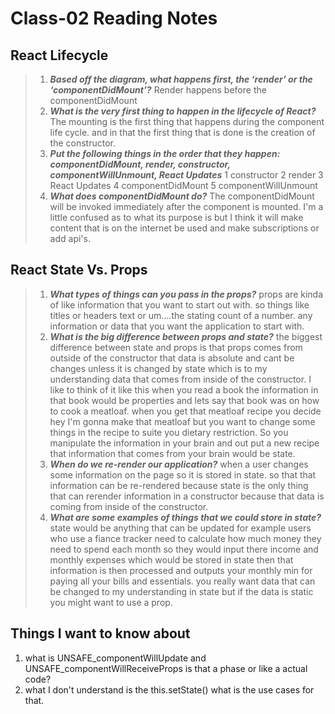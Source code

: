 # Class-02 Reading Notes

## React Lifecycle

>1. ***Based off the diagram, what happens first, the ‘render’ or the ‘componentDidMount’?***
> Render happens before the componentDidMount
>2. ***What is the very first thing to happen in the lifecycle of React?***
> The mounting is the first thing that happens during the component life cycle. and in that the first thing that is done is the creation of the constructor.  
>3. ***Put the following things in the order that they happen: componentDidMount, render, constructor, componentWillUnmount, React Updates***
> 1 constructor
> 2 render
> 3 React Updates
> 4 componentDidMount
> 5 componentWillUnmount
>4. ***What does componentDidMount do?***
> The componentDidMount will be invoked immediately after the component is mounted. I'm a little confused as to what its purpose is but I think it will make content that is on the internet be used and make subscriptions or add api's.

## React State Vs. Props

>1. ***What types of things can you pass in the props?***
> props are kinda of like information that you want to start out with. so things like titles or headers text or um....the stating count of a number. any information or data that you want the application to start with.
>2. ***What is the big difference between props and state?***
> the biggest difference between state and props is that props comes from outside of the constructor that data is absolute and cant be changes unless it is changed by state which is to my understanding data that comes from inside of the constructor. I like to think of it like this when you read a book the information in that book would be properties and lets say that book was on how to cook a meatloaf. when you get that meatloaf recipe you decide hey I'm gonna make that meatloaf but you want to change some things in the recipe to suite you dietary restriction. So you manipulate the information in your brain and out put a new recipe that information that comes from your brain would be state.
>3. ***When do we re-render our application?***
>  when a user changes some information on the page so it is stored in state. so that that information can be re-rendered because state is the only thing that can rerender information in a constructor because that data is coming from inside of the constructor.
>4. ***What are some examples of things that we could store in state?***
> state would be anything that can be updated for example users who use a fiance tracker need to calculate how much money they need to spend each month so they would input there income and monthly expenses which would be stored in state then that information is then processed and outputs your monthly min for paying all your bills and essentials. you really want data that can be changed to my understanding in state but if the data is static you might want to use a prop.

## Things I want to know about

 1. what is UNSAFE_componentWillUpdate and UNSAFE_componentWillReceiveProps is that a phase or like a actual code?
 2. what I don't understand is the this.setState() what is the use cases for that.
